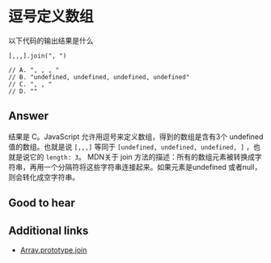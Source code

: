 # 逗号定义数组

以下代码的输出结果是什么

```es6
[,,,].join(", ")

// A. ", , , "
// B. "undefined, undefined, undefined, undefined"
// C. ", , "
// D. ""
```

## Answer

结果是 C。JavaScript 允许用逗号来定义数组，得到的数组是含有3个 undefined 值的数组。也就是说 `[,,,]` 等同于 `[undefined, undefined, undefined, ]` ，也就是说它的 `length: 3`。
MDN关于 join 方法的描述：所有的数组元素被转换成字符串，再用一个分隔符将这些字符串连接起来。如果元素是undefined 或者null， 则会转化成空字符串。

## Good to hear

## Additional links

* [Array.prototype.join](https://developer.mozilla.org/zh-CN/docs/Web/JavaScript/Reference/Global_Objects/Array/join)

<!-- tags: (javascript) -->

<!-- expertise: (0) -->
